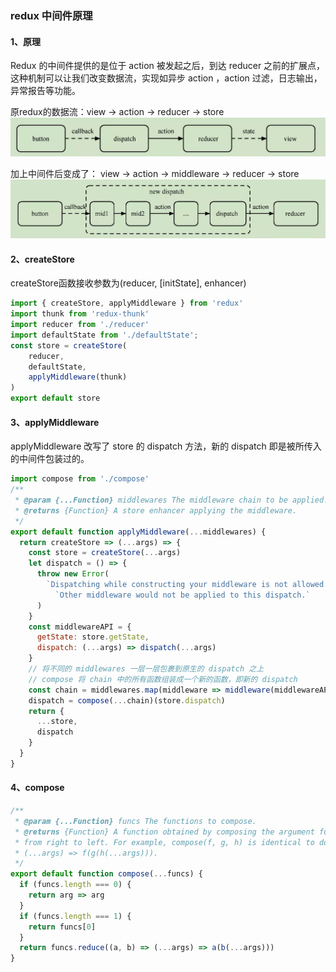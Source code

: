 ### redux 中间件原理

#### 1、原理

Redux 的中间件提供的是位于 action 被发起之后，到达 reducer 之前的扩展点，这种机制可以让我们改变数据流，实现如异步 action ，action 过滤，日志输出，异常报告等功能。

原redux的数据流：view -> action -> reducer -> store
!["redux工作流程"](../../images/react/redux.png 'redux工作流程')

加上中间件后变成了： view -> action -> middleware -> reducer -> store
!["redux 中间件流程"](../../images/react/middlware.png 'redux工作流程')

#### 2、createStore

createStore函数接收参数为(reducer, [initState], enhancer)

```js
import { createStore, applyMiddleware } from 'redux'
import thunk from 'redux-thunk'
import reducer from './reducer'
import defaultState from './defaultState';
const store = createStore(
    reducer,
    defaultState,
    applyMiddleware(thunk)
)
export default store
```

#### 3、applyMiddleware

applyMiddleware 改写了 store 的 dispatch 方法，新的 dispatch 即是被所传入的中间件包装过的。

```js
import compose from './compose'
/**
 * @param {...Function} middlewares The middleware chain to be applied.
 * @returns {Function} A store enhancer applying the middleware.
 */
export default function applyMiddleware(...middlewares) {
  return createStore => (...args) => {
    const store = createStore(...args)
    let dispatch = () => {
      throw new Error(
        `Dispatching while constructing your middleware is not allowed. ` +
          `Other middleware would not be applied to this dispatch.`
      )
    }
    const middlewareAPI = {
      getState: store.getState,
      dispatch: (...args) => dispatch(...args)
    }
    // 将不同的 middlewares 一层一层包裹到原生的 dispatch 之上
    // compose 将 chain 中的所有函数组装成一个新的函数，即新的 dispatch
    const chain = middlewares.map(middleware => middleware(middlewareAPI))
    dispatch = compose(...chain)(store.dispatch)
    return {
      ...store,
      dispatch
    }
  }
}
```

#### 4、compose

```js
/**
 * @param {...Function} funcs The functions to compose.
 * @returns {Function} A function obtained by composing the argument functions
 * from right to left. For example, compose(f, g, h) is identical to doing
 * (...args) => f(g(h(...args))).
 */
export default function compose(...funcs) {
  if (funcs.length === 0) {
    return arg => arg
  }
  if (funcs.length === 1) {
    return funcs[0]
  }
  return funcs.reduce((a, b) => (...args) => a(b(...args)))
}
```